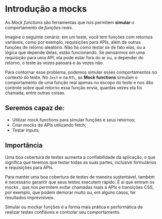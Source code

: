 # Introdução a mocks

As *Mock functions* são ferramentas que nos permitem **simular** o comportamento de *funções reais*.

Imagine o seguinte cenário: em um teste, você tem funções com retornos variáveis, como por exemplo, requisições para APIs, além de outras funções de retorno aleatório. Não há como testar se de fato elas, ou a lógica que depende delas, estão funcionando. Se pensarmos em uma requisição para uma API, ela pode estar fora do ar ou, a depender do retorno, o teste às vezes passará e às vezes não.

Para contornar esse problema, podemos simular esses comportamentos no contexto do teste. No `Jest` e na `RTL`, as **Mock functions** simulam o comportamento de uma função real apenas no escopo do teste e nos dão controle sobre qual retorno essa função envia, quantas vezes ela foi chamada, entre outras coisas.


## Seremos capaz de:
- Utilizar mock functions para simular funções e seus retornos;
- Criar mocks de APIs utilizando fetch;
- Testar inputs;


## Importância
Uma boa cobertura de testes aumenta a confiabilidade da aplicação, o que significa que teremos que testar todas as suas partes, inclusive formulários e requisições para APIs.

Para manter uma boa cobertura de testes de maneira sustentável, também é necessário garantir que seus testes executem rápido. É aí que entram os mocks , que nos permitem evitar chamadas reais á APIs e transições CSS, por exemplo, que podem demorar muito ou, em alguns casos, ter resultados imprevisíveis.

Simular ou mockar funções é a forma mais prática e performática de realizar testes confiáveis e controlar seu comportamento.
